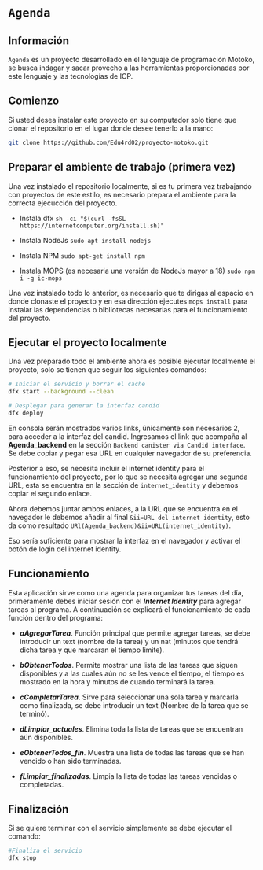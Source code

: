 # `Agenda`

## Información
 `Agenda` es un proyecto desarrollado en el lenguaje de programación Motoko, se busca indagar y sacar provecho a las herramientas proporcionadas por este lenguaje y las tecnologías de ICP.

## Comienzo
Si usted desea instalar este proyecto en su computador solo tiene que clonar el repositorio en el lugar donde desee tenerlo a la mano:

```bash
git clone https://github.com/Edu4rd02/proyecto-motoko.git
```



## Preparar el ambiente de trabajo (primera vez)
Una vez instalado el repositorio localmente, si es tu primera vez trabajando con proyectos de este estilo, es necesario prepara el ambiente para la correcta ejecucción del proyecto.

- Instala dfx `sh -ci "$(curl -fsSL https://internetcomputer.org/install.sh)"`

- Instala NodeJs `sudo apt install nodejs`
- Instala NPM `sudo apt-get install npm`
- Instala MOPS (es necesaria una versión de NodeJs mayor a 18) `sudo npm i -g ic-mops`

Una vez instalado todo lo anterior, es necesario que te dirigas al espacio en donde clonaste el proyecto y en esa dirección ejecutes `mops install` para instalar las dependencias o bibliotecas necesarias para el funcionamiento del proyecto.

## Ejecutar el proyecto localmente

Una vez preparado todo el ambiente ahora es posible ejecutar localmente el proyecto, solo se tienen que seguir los siguientes comandos:

```bash
# Iniciar el servicio y borrar el cache
dfx start --background --clean

# Desplegar para generar la interfaz candid
dfx deploy
```
En consola serán mostrados varios links, únicamente son necesarios 2, para acceder a la interfaz del candid. Ingresamos el link que acompaña al **Agenda_backend** en la sección `Backend canister via Candid interface`. Se debe copiar y pegar esa URL en cualquier navegador de su preferencia.

Posterior a eso, se necesita incluir el internet identity para el funcionamiento del proyecto, por lo que se necesita agregar una segunda URL, esta se encuentra en la sección de `internet_identity` y debemos copiar el segundo enlace.

Ahora debemos juntar ambos enlaces, a la URL que se encuentra en el navegador le debemos añadir al final `&ii=URL del internet identity`, esto da como resultado `URl(Agenda_backend)&ii=URL(internet_identity)`.

Eso sería suficiente para mostrar la interfaz en el navegador y activar el botón de login del internet identity.

## Funcionamiento

Esta aplicación sirve como una agenda para organizar tus tareas del día, primeramente debes iniciar sesión con el ***Internet Identity*** para agregar tareas al programa. A continuación se explicará el funcionamiento de cada función dentro del programa:

- ***aAgregarTarea***. Función principal que permite agregar tareas, se debe introducir un text (nombre de la tarea) y un nat (minutos que tendrá dicha tarea y que marcaran el tiempo limite).

- ***bObtenerTodos***. Permite mostrar una lista de las tareas que siguen disponibles y a las cuales aún no se les vence el tiempo, el tiempo es mostrado en la hora y minutos de cuando terminará la tarea.

- ***cCompletarTarea***. Sirve para seleccionar una sola tarea y marcarla como finalizada, se debe introducir un text (Nombre de la tarea que se terminó).

- ***dLimpiar_actuales***. Elimina toda la lista de tareas que se encuentran aún disponibles.

- ***eObtenerTodos_fin***. Muestra una lista de todas las tareas que se han vencido o han sido terminadas.

- ***fLimpiar_finalizadas***. Limpia la lista de todas las tareas vencidas o completadas.

## Finalización
Si se quiere terminar con el servicio simplemente se debe ejecutar el comando: 

```bash
#Finaliza el servicio
dfx stop
```
